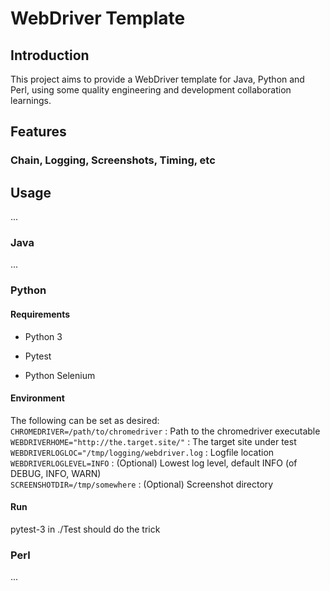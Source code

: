 # WebDriver Template

## Introduction
This project aims to provide a WebDriver template for Java, Python and Perl, using some quality engineering and development collaboration learnings.

## Features

### Chain, Logging, Screenshots, Timing, etc

## Usage
...

### Java
...

### Python
#### Requirements

* Python 3
* Pytest

* Python Selenium

#### Environment
The following can be set as desired:<br>
`CHROMEDRIVER=/path/to/chromedriver` : Path to the chromedriver executable<br>
`WEBDRIVERHOME="http://the.target.site/"` : The target site under test<br>
`WEBDRIVERLOGLOC="/tmp/logging/webdriver.log` : Logfile location<br>
`WEBDRIVERLOGLEVEL=INFO` : (Optional) Lowest log level, default INFO (of DEBUG, INFO, WARN)<br>
`SCREENSHOTDIR=/tmp/somewhere` : (Optional) Screenshot directory<br>
#### Run
pytest-3 in ./Test should do the trick

### Perl
...
